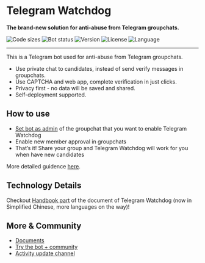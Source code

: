 # Telegram Watchdog
**The brand-new solution for anti-abuse from Telegram groupchats.**

![Code sizes](https://img.shields.io/github/languages/code-size/Astrian/tg-watchdog) ![Bot status](https://img.shields.io/uptimerobot/status/m792170701-ebdaa3087e981bf3114d557f?label=bot%20now) ![Version](https://img.shields.io/github/v/release/Astrian/tg-watchdog) ![License](https://img.shields.io/github/license/Astrian/tg-watchdog) ![Language](https://img.shields.io/github/languages/top/Astrian/tg-watchdog)

---

This is a Telegram bot used for anti-abuse from Telegram groupchats.

- Use private chat to candidates, instead of send verify messages in groupchats.
- Use CAPTCHA and web app, complete verification in just clicks.
- Privacy first - no data will be saved and shared.
- Self-deployment supported.

## How to use
- [Set bot as admin](https://t.me/WatchdogVerifyBot?startgroup=start&admin=can_invite_users) of the groupchat that you want to enable Telegram Watchdog
- Enable new member approval in groupchats
- That’s it! Share your group and Telegram Watchdog will work for you when have new candidates

More detailed guidence [here](https://tgwatchdog.astrian.moe/help/enable-in-groupchats/).

## Technology Details
Checkout [Handbook part](https://tgwatchdog.astrian.moe/zh/handbook/) of the document of Telegram Watchdog (now in Simplified Chinese, more languages on the way)!

## More & Community
- [Documents](https://tgwatchdog.astrian.moe/)
- [Try the bot + community](https://t.me/tgwatchdog_chat)
- [Activity update channel](https://t.me/tgwatchdog_update)

